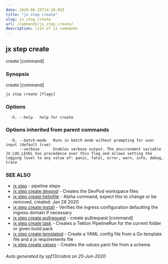 ```yaml
---
date: 2020-06-25T14:28:03Z
title: "jx step create"
slug: jx_step_create
url: /commands/jx_step_create/
description: list of jx commands
---
```

## jx step create

create [command]

### Synopsis

create [command]

```
jx step create [flags]
```

### Options

```
  -h, --help   help for create
```

### Options inherited from parent commands

```
  -b, --batch-mode   Runs in batch mode without prompting for user input (default true)
      --verbose      Enables verbose output. The environment variable JX_LOG_LEVEL has precedence over this flag and allows setting the logging level to any value of: panic, fatal, error, warn, info, debug, trace
```

### SEE ALSO

* [jx step](/commands/jx_step/)	 - pipeline steps
* [jx step create devpod](/commands/jx_step_create_devpod/)	 - Creates the DevPod workspace files
* [jx step create helmfile](/commands/jx_step_create_helmfile/)	 - Alpha command, expect this to change or be removed, created: Jan 28 2020
* [jx step create install](/commands/jx_step_create_install/)	 - Verifies the ingress configuration defaulting the ingress domain if necessary
* [jx step create pullrequest](/commands/jx_step_create_pullrequest/)	 - create pullrequest [command]
* [jx step create task](/commands/jx_step_create_task/)	 - Creates a Tekton PipelineRun for the current folder or given build pack
* [jx step create templated](/commands/jx_step_create_templated/)	 - Create a YAML config file from a Go template file and a jx requirements file
* [jx step create values](/commands/jx_step_create_values/)	 - Creates the values.yaml file from a schema

###### Auto generated by spf13/cobra on 25-Jun-2020
